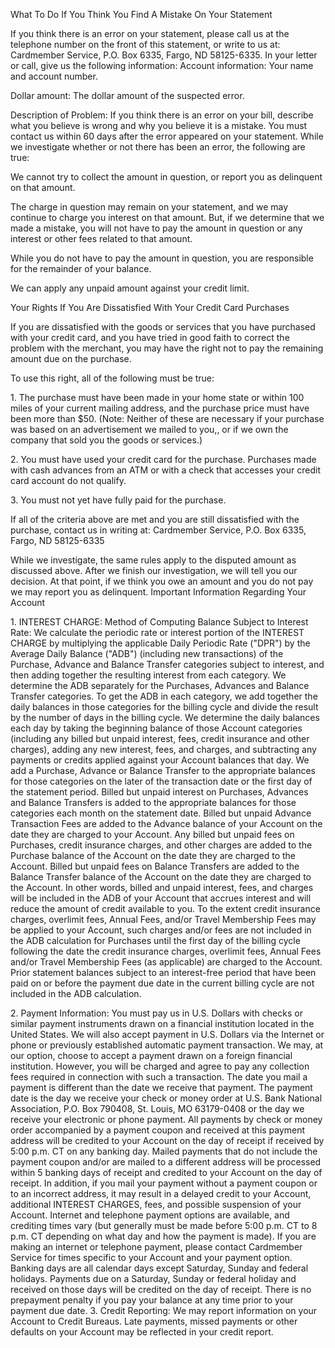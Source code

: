 What To Do If You Think You Find A Mistake On Your Statement

If you think there is an error on your statement, please call us at the telephone number on the front of this statement, or write to us at:
Cardmember Service, P.O. Box 6335, Fargo, ND 58125-6335.
In your letter or call, give us the following information:
Account information: Your name and account number.

Dollar amount: The dollar amount of the suspected error.

Description of Problem: If you think there is an error on your bill, describe what you believe is wrong and why you believe it is a mistake.
You must contact us within 60 days after the error appeared on your statement. While we investigate whether or not there has been an error,
the following are true:

We cannot try to collect the amount in question, or report you as delinquent on that amount.

The charge in question may remain on your statement, and we may continue to charge you interest on that amount. But, if we determine
that we made a mistake, you will not have to pay the amount in question or any interest or other fees related to that amount.

While you do not have to pay the amount in question, you are responsible for the remainder of your balance.

We can apply any unpaid amount against your credit limit.

Your Rights If You Are Dissatisfied With Your Credit Card Purchases

If you are dissatisfied with the goods or services that you have purchased with your credit card, and you have tried in good faith to correct the
problem with the merchant, you may have the right not to pay the remaining amount due on the purchase.

To use this right, all of the following must be true:

1\. The purchase must have been made in your home state or within 100 miles of your current mailing address, and the purchase price must
have been more than $50. (Note: Neither of these are necessary if your purchase was based on an advertisement we mailed to you,, or if we
own the company that sold you the goods or services.)

2\. You must have used your credit card for the purchase. Purchases made with cash advances from an ATM or with a check that accesses
your credit card account do not qualify.

3\. You must not yet have fully paid for the purchase.

If all of the criteria above are met and you are still dissatisfied with the purchase, contact us in writing at: Cardmember Service, P.O. Box
6335, Fargo, ND 58125-6335

While we investigate, the same rules apply to the disputed amount as discussed above. After we finish our investigation, we will tell you our
decision. At that point, if we think you owe an amount and you do not pay we may report you as delinquent.
Important Information Regarding Your Account

1\. INTEREST CHARGE: Method of Computing Balance Subject to Interest Rate: We calculate the periodic rate or interest portion of the
INTEREST CHARGE by multiplying the applicable Daily Periodic Rate ("DPR") by the Average Daily Balance ("ADB") (including new
transactions) of the Purchase, Advance and Balance Transfer categories subject to interest, and then adding together the resulting interest
from each category. We determine the ADB separately for the Purchases, Advances and Balance Transfer categories. To get the ADB in
each category, we add together the daily balances in those categories for the billing cycle and divide the result by the number of days in the
billing cycle. We determine the daily balances each day by taking the beginning balance of those Account categories (including any billed but
unpaid interest, fees, credit insurance and other charges), adding any new interest, fees, and charges, and subtracting any payments or
credits applied against your Account balances that day. We add a Purchase, Advance or Balance Transfer to the appropriate balances for
those categories on the later of the transaction date or the first day of the statement period. Billed but unpaid interest on Purchases, Advances
and Balance Transfers is added to the appropriate balances for those categories each month on the statement date. Billed but unpaid
Advance Transaction Fees are added to the Advance balance of your Account on the date they are charged to your Account. Any billed but
unpaid fees on Purchases, credit insurance charges, and other charges are added to the Purchase balance of the Account on the date they
are charged to the Account. Billed but unpaid fees on Balance Transfers are added to the Balance Transfer balance of the Account on the
date they are charged to the Account. In other words, billed and unpaid interest, fees, and charges will be included in the ADB of your
Account that accrues interest and will reduce the amount of credit available to you. To the extent credit insurance charges, overlimit fees,
Annual Fees, and/or Travel Membership Fees may be applied to your Account, such charges and/or fees are not included in the ADB
calculation for Purchases until the first day of the billing cycle following the date the credit insurance charges, overlimit fees, Annual Fees
and/or Travel Membership Fees (as applicable) are charged to the Account. Prior statement balances subject to an interest-free period that
have been paid on or before the payment due date in the current billing cycle are not included in the ADB calculation.

2\. Payment Information: You must pay us in U.S. Dollars with checks or similar payment instruments drawn on a financial institution located
in the United States. We will also accept payment in U.S. Dollars via the Internet or phone or previously established automatic payment
transaction. We may, at our option, choose to accept a payment drawn on a foreign financial institution. However, you will be charged and
agree to pay any collection fees required in connection with such a transaction. The date you mail a payment is different than the date we
receive that payment. The payment date is the day we receive your check or money order at U.S. Bank National Association, P.O. Box
790408, St. Louis, MO 63179-0408 or the day we receive your electronic or phone payment. All payments by check or money order
accompanied by a payment coupon and received at this payment address will be credited to your Account on the day of receipt if received by
5:00 p.m. CT on any banking day. Mailed payments that do not include the payment coupon and/or are mailed to a different address will be
processed within 5 banking days of receipt and credited to your Account on the day of receipt. In addition, if you mail your payment without a
payment coupon or to an incorrect address, it may result in a delayed credit to your Account, additional INTEREST CHARGES, fees, and
possible suspension of your Account. Internet and telephone payment options are available, and crediting times vary (but generally must be
made before 5:00 p.m. CT to 8 p.m. CT depending on what day and how the payment is made). If you are making an internet or telephone
payment, please contact Cardmember Service for times specific to your Account and your payment option. Banking days are all calendar
days except Saturday, Sunday and federal holidays. Payments due on a Saturday, Sunday or federal holiday and received on those days will
be credited on the day of receipt. There is no prepayment penalty if you pay your balance at any time prior to your payment due date.
3\. Credit Reporting: We may report information on your Account to Credit Bureaus. Late payments, missed payments or other defaults on
your Account may be reflected in your credit report.

<!-- PageNumber="/12915" -->
<!-- PageBreak -->

